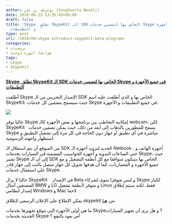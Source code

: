 ```yaml
---
author: يوغرطة بن علي (Youghourta Benali)
date: 2010-06-23 13:35:43+00:00
draft: false
title: 'Skype  تطلق SkypeKit الـ SDK الخاص بها لتضمين خدمات Skype في جميع الأجهزة
  و التطبيقات  '
type: post
url: /2010/06/skype-introduce-skypekit-beta-program/
categories:
- برمجيات
- هواتف/ أجهزة لوحية
tags:
- skype
- SkypeKit
---
```


**[Skype  تطلق SkypeKit الـ SDK الخاص بها لتضمين خدمات Skype في جميع الأجهزة و التطبيقات](https://www.it-scoop.com/2010/06/Skype-introduce-SkypeKit-Beta-Program)**




أطلقت Skype الإصدار التجريبي من الـ SDK الخاص بها و الذي أطلقت عليه اسم SkypeKit  حيث سيسمح بتضمين كل خدمات Skype في جميع التطبيقات و الأجهزة.




[![](http://blogs.skype.com/devzone/2010/06/21/SkypeKit.png  )
](https://www.it-scoop.com/2010/06/Skype-introduce-SkypeKit-Beta-Program)







حاليا توفر Skype إمكانية التخاطب بين برنامجها و بعض الأجهزة كالـ webcam، لكن SkypeKit   يسمح للمطورين بالذهاب إلى أبعد من ذلك، حيث يمكن تضمين خدمات Skype مباشرة في أي تطبيق أو جهاز دون الحاجة في كل مرة إلى تشغيل التطبيق و استظهار واجهته الرسومية.


من المتوقع أن يتم استغلال الـ SDK الجديد لتزويد أجهزة الـ Netbook ، أجهزة الهاتف و حتى الساعات اليدوية و أجهزة الحواسيب المضمنة في السيارات بخدمات Skype، حيث تشير Skype إلى أن الـ SDK الخاص بها سيكون متوافقا مع كل أنظمة التشغيل و مع جميع الأجهزة و المعماريات، كما أن هدفها تحويل كل جهاز متصل بالنت إلى جهاز قادر على استعمال خدمات Skype.

حاليا لا يزال SkypeKit    في الإصدار Beta و ليس متوفرا سوى لشركاء Skype ككبار المصنعين أمثال BMW و LG و متوفر لأنظمة تشغيل Linux فقط، لكنه سيتم إطلاق إصدار لنظامي Windows و Mac لاحقا.

يمكن الإطلاع على الإعلان الرسمي لإطلاق skypekit من [هنا](http://blogs.skype.com/devzone/2010/06/skypekit_beta.html).

ما هي أولى الأجهزة التي تتوقع تجهيزها بخدمات Skype؟ و هل ترى أن تجهيز السيارات الحديثة بخدمات Skype أمر يعود بالنفع ؟
